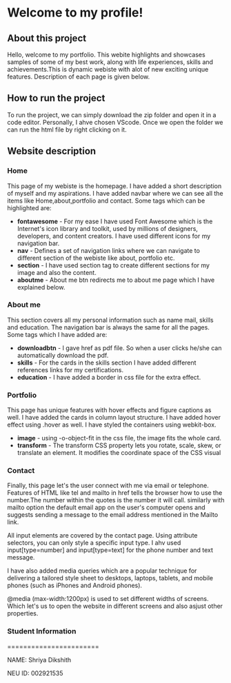 # Welcome to my profile!
## About this project

Hello, welcome to my portfolio. This webite highlights and showcases samples of some of my best work, along with life experiences, skills and achievements.This is dynamic webiste with alot of new exciting unique features. Description of each page is given below. 

## How to run the project

To run the project, we can simply download the zip folder and open it in a code editor. Personally, I ahve chosen VScode. Once we open the folder we can run the html file by right clicking on it.

## Website description
### Home

This page of my webiste is the homepage. I have added a short description of myself and my aspirations. I have added navbar where we can see all the items like Home,about,portfolio and contact. Some tags which can be highlighted are:

* **fontawesome** -  For my ease I have used Font Awesome which is the Internet's icon library and toolkit, used by millions of designers, developers, and content creators. I have used different icons for my navigation bar.
* **nav** - Defines a set of navigation links where we can navigate to different section of the webiste like about, portfolio etc.
* **section** - I have used section tag to create different sections for my image and also the content.
* **aboutme** - About me btn redirects me to about me page which I have explained below. 

### About me

This section covers all my personal information such as name mail, skills and education. 
The navigation bar is always the same for all the pages. Some tags which I have added are:

* **downloadbtn** - I gave href as pdf file. So when a user clicks he/she can automatically download the pdf.
* **skills** - For the cards in the skills section I have added different references links for my certifications.
* **education** - I have added a border in css file for the extra effect.

### Portfolio

This page has unique features with hover effects and figure captions as well. I have added the cards in column layout structure. I have added hover effect using .hover as well. I have styled the containers using webkit-box. 

* **image** - using -o-object-fit in the css file, the image fits the whole card. 
* **transform** - The transform CSS property lets you rotate, scale, skew, or translate an element. It modifies the coordinate space of the CSS visual 


### Contact

Finally, this page let's the user connect with me via email or telephone. Features of HTML like tel and mailto in href tells the browser how to use the number.The number within the quotes is the number it will call. similarly with mailto option the default email app on the user's computer opens and suggests sending a message to the email address mentioned in the Mailto link.

All input elements are covered by the contact page. Using attribute selectors, you can only style a specific input type. I ahv used input[type=number] and input[type=text] for the phone number and text message.

I have also added media queries which are a popular technique for delivering a tailored style sheet to desktops, laptops, tablets, and mobile phones (such as iPhones and Android phones). 

@media (max-width:1200px) is used to set different widths of screens. Which let's us to open the website in different screens and also asjust other properties.

### Student Information
=======================

NAME: Shriya Dikshith

NEU ID: 002921535

